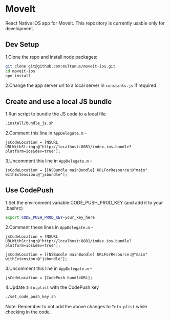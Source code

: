 # MoveIt
React Native iOS app for MoveIt. This repository is currently usable only for development.

## Dev Setup
1.Clone the repo and install node packages:
``` bash
git clone git@github.com:multunus/moveit-ios.git
cd moveit-ios
npm install
```
2.Change the app server url to a local server in `constants.js` if required

## Create and use a local JS bundle
1.Run script to bundle the JS code to a local file
``` bash
.install/bundle_js.sh
```
2.Comment this line in `AppDelegate.m` -
```
jsCodeLocation = [NSURL URLWithString:@"http://localhost:8081/index.ios.bundle?platform=ios&dev=true"];
```
3.Uncomment this line in `AppDelegate.m` -
```
jsCodeLocation = [[NSBundle mainBundle] URLForResource:@"main" withExtension:@"jsbundle"];
```

## Use CodePush
1.Set the environment variable CODE_PUSH_PROD_KEY (and add it to your .bashrc)
``` bash
export CODE_PUSH_PROD_KEY=your_key_here
```
2.Comment these lines in `AppDelegate.m` -
```
jsCodeLocation = [NSURL URLWithString:@"http://localhost:8081/index.ios.bundle?platform=ios&dev=true"];
```
```
jsCodeLocation = [[NSBundle mainBundle] URLForResource:@"main" withExtension:@"jsbundle"];
```
3.Uncomment this line in `AppDelegate.m` -
```
jsCodeLocation = [CodePush bundleURL];
```
4.Update `Info.plist` with the CodePush key
``` bash
./set_code_push_key.sh
```
Note: Remember to not add the above changes to `Info.plist` while checking in the code.
